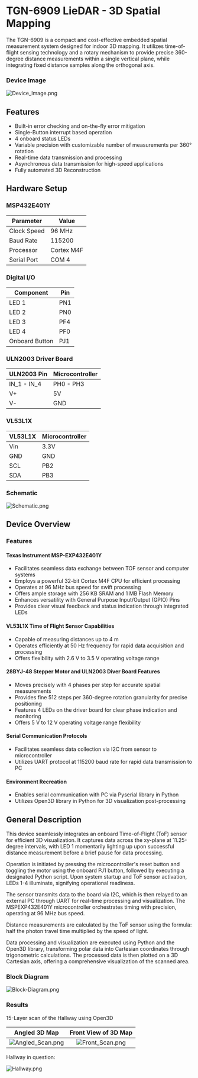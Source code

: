 # TGN-6909 LieDAR - 3D Spatial Mapping

The TGN-6909 is a compact and cost-effective embedded spatial measurement system designed for indoor 3D mapping. It utilizes time-of-flight sensing technology and a rotary mechanism to provide precise 360-degree distance measurements within a single vertical plane, while integrating fixed distance samples along the orthogonal axis.

### Device Image

![Device_Image.png](https://github.com/Tirth-Nagar/LieDAR-3D-Spatial-Mapping/blob/2830078ba3c2d4bd4af3525be7b3637d44c96efa/Assets/Product.jpg)

## Features

- Built-in error checking and on-the-fly error mitigation
- Single-Button interrupt based operation
- 4 onboard status LEDs
- Variable precision with customizable number of measurements per 360° rotation
- Real-time data transmission and processing
- Asynchronous data transmission for high-speed applications
- Fully automated 3D Reconstruction

## Hardware Setup

### MSP432E401Y

| Parameter | Value |
|------------|-------|
| Clock Speed | 96 MHz |
| Baud Rate | 115200 |
| Processor | Cortex M4F |
| Serial Port | COM 4 |

### Digital I/O

| Component | Pin |
|------------|-----|
| LED 1 | PN1 |
| LED 2 | PN0 |
| LED 3 | PF4 |
| LED 4 | PF0 |
| Onboard Button | PJ1 |

### ULN2003 Driver Board

| ULN2003 Pin | Microcontroller |
|--------------|-----------------|
| IN_1 - IN_4 | PH0 - PH3 |
| V+ | 5V |
| V- | GND |

### VL53L1X

| VL53L1X | Microcontroller |
|----------|-----------------|
| Vin | 3.3V |
| GND | GND |
| SCL | PB2 |
| SDA | PB3 |

### Schematic

![Schematic.png](https://github.com/Tirth-Nagar/LieDAR-3D-Spatial-Mapping/blob/2830078ba3c2d4bd4af3525be7b3637d44c96efa/Assets/Schematic.png)

## Device Overview

### Features

#### Texas Instrument MSP-EXP432E401Y
- Facilitates seamless data exchange between TOF sensor and computer systems
- Employs a powerful 32-bit Cortex M4F CPU for efficient processing
- Operates at 96 MHz bus speed for swift processing
- Offers ample storage with 256 KB SRAM and 1 MB Flash Memory
- Enhances versatility with General Purpose Input/Output (GPIO) Pins
- Provides clear visual feedback and status indication through integrated LEDs

#### VL53L1X Time of Flight Sensor Capabilities
- Capable of measuring distances up to 4 m
- Operates efficiently at 50 Hz frequency for rapid data acquisition and processing
- Offers flexibility with 2.6 V to 3.5 V operating voltage range

#### 28BYJ-48 Stepper Motor and ULN2003 Diver Board Features
- Moves precisely with 4 phases per step for accurate spatial measurements
- Provides fine 512 steps per 360-degree rotation granularity for precise positioning
- Features 4 LEDs on the driver board for clear phase indication and monitoring
- Offers 5 V to 12 V operating voltage range flexibility

#### Serial Communication Protocols
- Facilitates seamless data collection via I2C from sensor to microcontroller
- Utilizes UART protocol at 115200 baud rate for rapid data transmission to PC

#### Environment Recreation
- Enables serial communication with PC via Pyserial library in Python
- Utilizes Open3D library in Python for 3D visualization post-processing

## General Description

This device seamlessly integrates an onboard Time-of-Flight (ToF) sensor for efficient 3D visualization. It captures data across the xy-plane at 11.25-degree intervals, with LED 1 momentarily lighting up upon successful distance measurement before a brief pause for data processing.

Operation is initiated by pressing the microcontroller's reset button and toggling the motor using the onboard PJ1 button, followed by executing a designated Python script. Upon system startup and ToF sensor activation, LEDs 1-4 illuminate, signifying operational readiness.

The sensor transmits data to the board via I2C, which is then relayed to an external PC through UART for real-time processing and visualization. The MSPEXP432E401Y microcontroller orchestrates timing with precision, operating at 96 MHz bus speed.

Distance measurements are calculated by the ToF sensor using the formula: half the photon travel time multiplied by the speed of light.

Data processing and visualization are executed using Python and the Open3D library, transforming polar data into Cartesian coordinates through trigonometric calculations. The processed data is then plotted on a 3D Cartesian axis, offering a comprehensive visualization of the scanned area.

### Block Diagram

![Block-Diagram.png](https://github.com/Tirth-Nagar/LieDAR-3D-Spatial-Mapping/blob/2830078ba3c2d4bd4af3525be7b3637d44c96efa/Assets/Block%20Diagram.png)

### Results

15-Layer scan of the Hallway using Open3D

Angled 3D Map             |  Front View of 3D Map
:-------------------------:|:-------------------------:
![Angled_Scan.png](https://github.com/Tirth-Nagar/LieDAR-3D-Spatial-Mapping/blob/2830078ba3c2d4bd4af3525be7b3637d44c96efa/Assets/Angled.png)  |  ![Front_Scan.png](https://github.com/Tirth-Nagar/LieDAR-3D-Spatial-Mapping/blob/2830078ba3c2d4bd4af3525be7b3637d44c96efa/Assets/Front.png)
 

Hallway in question:

![Hallway.png](https://github.com/Tirth-Nagar/LieDAR-3D-Spatial-Mapping/blob/2830078ba3c2d4bd4af3525be7b3637d44c96efa/Assets/Hallway.jpg)


